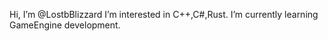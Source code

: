 Hi, I’m @LostbBlizzard
I’m interested in C++,C#,Rust.
I’m currently learning GameEngine development.
